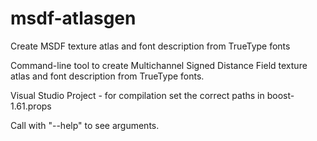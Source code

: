 # msdf-atlasgen
Create MSDF texture atlas and font description from TrueType fonts

Command-line tool to create Multichannel Signed Distance Field texture atlas and font description from TrueType fonts.

Visual Studio Project - for compilation set the correct paths in boost-1.61.props

Call with "--help" to see arguments.
